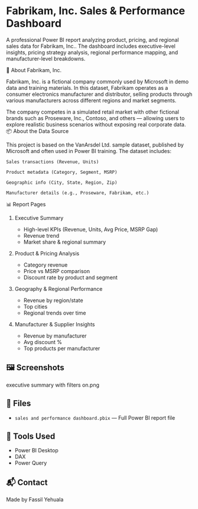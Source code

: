 # Fabrikam, Inc. Sales & Performance Dashboard

A professional Power BI report analyzing product, pricing, and regional sales data for Fabrikam, Inc.. The dashboard includes executive-level insights, pricing strategy analysis, regional performance mapping, and manufacturer-level breakdowns.

🏢 About Fabrikam, Inc.

Fabrikam, Inc. is a fictional company commonly used by Microsoft in demo data and training materials. In this dataset, Fabrikam operates as a consumer electronics manufacturer and distributor, selling products through various manufacturers across different regions and market segments.

The company competes in a simulated retail market with other fictional brands such as Proseware, Inc., Contoso, and others — allowing users to explore realistic business scenarios without exposing real corporate data.
📦 About the Data Source

This project is based on the VanArsdel Ltd. sample dataset, published by Microsoft and often used in Power BI training. The dataset includes:

    Sales transactions (Revenue, Units)

    Product metadata (Category, Segment, MSRP)

    Geographic info (City, State, Region, Zip)

    Manufacturer details (e.g., Proseware, Fabrikam, etc.)

 📊 Report Pages

1. Executive Summary
   - High-level KPIs (Revenue, Units, Avg Price, MSRP Gap)
   - Revenue trend
   - Market share & regional summary

2. Product & Pricing Analysis
   - Category revenue
   - Price vs MSRP comparison
   - Discount rate by product and segment

3. Geography & Regional Performance
   - Revenue by region/state
   - Top cities
   - Regional trends over time

4. Manufacturer & Supplier Insights
   - Revenue by manufacturer
   - Avg discount %
   - Top products per manufacturer

## 🖼️ Screenshots

executive summary with filters on.png

## 📁 Files

- `sales and performance dashboard.pbix` — Full Power BI report file

## 📌 Tools Used

- Power BI Desktop
- DAX
- Power Query

## 📬 Contact

Made by Fassil Yehuala
